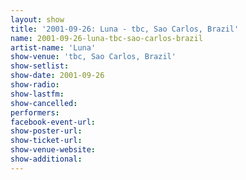 ```yaml
---
layout: show
title: '2001-09-26: Luna - tbc, Sao Carlos, Brazil'
name: 2001-09-26-luna-tbc-sao-carlos-brazil
artist-name: 'Luna'
show-venue: 'tbc, Sao Carlos, Brazil'
show-setlist: 
show-date: 2001-09-26
show-radio: 
show-lastfm: 
show-cancelled: 
performers: 
facebook-event-url: 
show-poster-url: 
show-ticket-url: 
show-venue-website: 
show-additional: 
---
```


